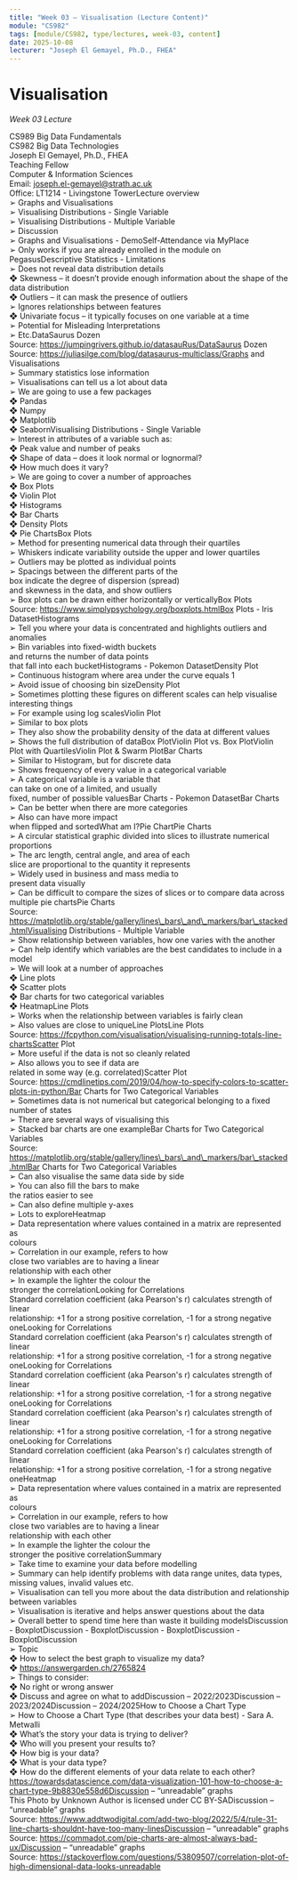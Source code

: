 ```yaml
---
title: "Week 03 — Visualisation (Lecture Content)"
module: "CS982"
tags: [module/CS982, type/lectures, week-03, content]
date: 2025-10-08
lecturer: "Joseph El Gemayel, Ph.D., FHEA"
---
```


# Visualisation
*Week 03 Lecture*

CS989 Big Data Fundamentals  
CS982 Big Data Technologies  
Joseph El Gemayel, Ph.D., FHEA  
Teaching Fellow  
Computer & Information Sciences  
Email: joseph.el-gemayel@strath.ac.uk  
Office: LT1214 \- Livingstone TowerLecture overview  
➢ Graphs and Visualisations  
➢ Visualising Distributions \- Single Variable  
➢ Visualising Distributions \- Multiple Variable  
➢ Discussion  
➢ Graphs and Visualisations \- DemoSelf-Attendance via MyPlace  
➢ Only works if you are already enrolled in the module on PegasusDescriptive Statistics \- Limitations  
➢ Does not reveal data distribution details  
❖ Skewness – it doesn’t provide enough information about the shape of the data distribution  
❖ Outliers – it can mask the presence of outliers  
➢ Ignores relationships between features  
❖ Univariate focus – it typically focuses on one variable at a time  
➢ Potential for Misleading Interpretations  
➢ Etc.DataSaurus Dozen  
Source: https://jumpingrivers.github.io/datasauRus/DataSaurus Dozen  
Source: https://juliasilge.com/blog/datasaurus-multiclass/Graphs and Visualisations  
➢ Summary statistics lose information  
➢ Visualisations can tell us a lot about data  
➢ We are going to use a few packages  
❖ Pandas  
❖ Numpy  
❖ Matplotlib  
❖ SeabornVisualising Distributions \- Single Variable  
➢ Interest in attributes of a variable such as:  
❖ Peak value and number of peaks  
❖ Shape of data – does it look normal or lognormal?  
❖ How much does it vary?  
➢ We are going to cover a number of approaches  
❖ Box Plots  
❖ Violin Plot  
❖ Histograms  
❖ Bar Charts  
❖ Density Plots  
❖ Pie ChartsBox Plots  
➢ Method for presenting numerical data through their quartiles  
➢ Whiskers indicate variability outside the upper and lower quartiles  
➢ Outliers may be plotted as individual points  
➢ Spacings between the different parts of the  
box indicate the degree of dispersion (spread)  
and skewness in the data, and show outliers  
➢ Box plots can be drawn either horizontally or verticallyBox Plots  
Source: https://www.simplypsychology.org/boxplots.htmlBox Plots \- Iris DatasetHistograms  
➢ Tell you where your data is concentrated and highlights outliers and  
anomalies  
➢ Bin variables into fixed-width buckets  
and returns the number of data points  
that fall into each bucketHistograms \- Pokemon DatasetDensity Plot  
➢ Continuous histogram where area under the curve equals 1  
➢ Avoid issue of choosing bin sizeDensity Plot  
➢ Sometimes plotting these figures on different scales can help visualise  
interesting things  
➢ For example using log scalesViolin Plot  
➢ Similar to box plots  
➢ They also show the probability density of the data at different values  
➢ Shows the full distribution of dataBox PlotViolin Plot vs. Box PlotViolin Plot with QuartilesViolin Plot & Swarm PlotBar Charts  
➢ Similar to Histogram, but for discrete data  
➢ Shows frequency of every value in a categorical variable  
➢ A categorical variable is a variable that  
can take on one of a limited, and usually  
fixed, number of possible valuesBar Charts \- Pokemon DatasetBar Charts  
➢ Can be better when there are more categories  
➢ Also can have more impact  
when flipped and sortedWhat am I?Pie ChartPie Charts  
➢ A circular statistical graphic divided into slices to illustrate numerical  
proportions  
➢ The arc length, central angle, and area of each  
slice are proportional to the quantity it represents  
➢ Widely used in business and mass media to  
present data visually  
➢ Can be difficult to compare the sizes of slices or to compare data across  
multiple pie chartsPie Charts  
Source: https://matplotlib.org/stable/gallery/lines\_bars\_and\_markers/bar\_stacked.htmlVisualising Distributions \- Multiple Variable  
➢ Show relationship between variables, how one varies with the another  
➢ Can help identify which variables are the best candidates to include in a  
model  
➢ We will look at a number of approaches  
❖ Line plots  
❖ Scatter plots  
❖ Bar charts for two categorical variables  
❖ HeatmapLine Plots  
➢ Works when the relationship between variables is fairly clean  
➢ Also values are close to uniqueLine PlotsLine Plots  
Source: https://fcpython.com/visualisation/visualising-running-totals-line-chartsScatter Plot  
➢ More useful if the data is not so cleanly related  
➢ Also allows you to see if data are  
related in some way (e.g. correlated)Scatter Plot  
Source: https://cmdlinetips.com/2019/04/how-to-specify-colors-to-scatter-plots-in-python/Bar Charts for Two Categorical Variables  
➢ Sometimes data is not numerical but categorical belonging to a fixed  
number of states  
➢ There are several ways of visualising this  
➢ Stacked bar charts are one exampleBar Charts for Two Categorical Variables  
Source: https://matplotlib.org/stable/gallery/lines\_bars\_and\_markers/bar\_stacked.htmlBar Charts for Two Categorical Variables  
➢ Can also visualise the same data side by side  
➢ You can also fill the bars to make  
the ratios easier to see  
➢ Can also define multiple y-axes  
➢ Lots to exploreHeatmap  
➢ Data representation where values contained in a matrix are represented as  
colours  
➢ Correlation in our example, refers to how  
close two variables are to having a linear  
relationship with each other  
➢ In example the lighter the colour the  
stronger the correlationLooking for Correlations  
Standard correlation coefficient (aka Pearson's r) calculates strength of linear  
relationship: \+1 for a strong positive correlation, \-1 for a strong negative oneLooking for Correlations  
Standard correlation coefficient (aka Pearson's r) calculates strength of linear  
relationship: \+1 for a strong positive correlation, \-1 for a strong negative oneLooking for Correlations  
Standard correlation coefficient (aka Pearson's r) calculates strength of linear  
relationship: \+1 for a strong positive correlation, \-1 for a strong negative oneLooking for Correlations  
Standard correlation coefficient (aka Pearson's r) calculates strength of linear  
relationship: \+1 for a strong positive correlation, \-1 for a strong negative oneLooking for Correlations  
Standard correlation coefficient (aka Pearson's r) calculates strength of linear  
relationship: \+1 for a strong positive correlation, \-1 for a strong negative oneHeatmap  
➢ Data representation where values contained in a matrix are represented as  
colours  
➢ Correlation in our example, refers to how  
close two variables are to having a linear  
relationship with each other  
➢ In example the lighter the colour the  
stronger the positive correlationSummary  
➢ Take time to examine your data before modelling  
➢ Summary can help identify problems with data range unites, data types,  
missing values, invalid values etc.  
➢ Visualisation can tell you more about the data distribution and relationship  
between variables  
➢ Visualisation is iterative and helps answer questions about the data  
➢ Overall better to spend time here than waste it building modelsDiscussion \- BoxplotDiscussion \- BoxplotDiscussion \- BoxplotDiscussion \- BoxplotDiscussion  
➢ Topic  
❖ How to select the best graph to visualize my data?  
❖ https://answergarden.ch/2765824  
➢ Things to consider:  
❖ No right or wrong answer  
❖ Discuss and agree on what to addDiscussion – 2022/2023Discussion – 2023/2024Discussion – 2024/2025How to Choose a Chart Type  
➢ How to Choose a Chart Type (that describes your data best) \- Sara A. Metwalli  
❖ What’s the story your data is trying to deliver?  
❖ Who will you present your results to?  
❖ How big is your data?  
❖ What is your data type?  
❖ How do the different elements of your data relate to each other?  
https://towardsdatascience.com/data-visualization-101-how-to-choose-a-chart-type-9b8830e558d6Discussion – “unreadable” graphs  
This Photo by Unknown Author is licensed under CC BY-SADiscussion – “unreadable” graphs  
Source: https://www.addtwodigital.com/add-two-blog/2022/5/4/rule-31-line-charts-shouldnt-have-too-many-linesDiscussion – “unreadable” graphs  
Source: https://commadot.com/pie-charts-are-almost-always-bad-ux/Discussion – “unreadable” graphs  
Source: https://stackoverflow.com/questions/53809507/correlation-plot-of-high-dimensional-data-looks-unreadable  
